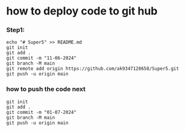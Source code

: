# how to deploy code to git hub

### Step1:
```
echo "# Super5" >> README.md
git init
git add .
git commit -m "11-06-2024"
git branch -M main
git remote add origin https://github.com/ak9347128658/Super5.git
git push -u origin main
```

### how to push the code next
```
git init
git add .
git commit -m "01-07-2024"
git branch -M main
git push -u origin main
```